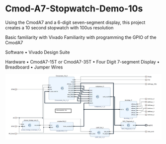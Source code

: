# Cmod-A7-Stopwatch-Demo-10s
Using the CmodA7 and a 6-digit seven-segment display, this project creates a 10 second stopwatch with 100us resolution

Basic familiarity with Vivado
Familiarity with programming the GPIO of the CmodA7

Software
•	Vivado Design Suite

Hardware
•	CmodA7-15T or CmodA7-35T
•	Four Digit 7-segment Display
•	Breadboard
•	Jumper Wires

![ezcv logo](https://github.com/fabzz60/Cmod-A7-Stopwatch-Demo-10s/blob/main/chronometre.jpg)
